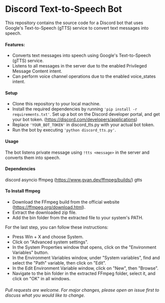 # Discord Text-to-Speech Bot


This repository contains the source code for a Discord bot that uses Google's Text-to-Speech (gTTS) service to convert text messages into speech.

#### Features:
- Converts text messages into speech using Google's Text-to-Speech (gTTS) service.
- Listens to all messages in the server due to the enabled Privileged Message Content intent.
- Can perform voice channel operations due to the enabled voice_states intent.


#### Setup
- Clone this repository to your local machine.
- Install the required dependencies by running `'pip install -r requirements.txt'`.
Set up a bot on the Discord developer portal, and get your bot token. (https://discord.com/developers/applications)
- Replace `'YOUR_BOT_TOKEN'` in discord_tts.py with your actual bot token.
- Run the bot by executing `'python discord_tts.py'`.

#### Usage
The bot listens private message using `!tts <message>` in the server and converts them into speech.

#### Dependencies
discord
asyncio
ffmpeg (https://www.gyan.dev/ffmpeg/builds/)
gtts

#### To Install ffmpeg

- Download the FFmpeg build from the official website (https://ffmpeg.org/download.html).
- Extract the downloaded zip file.
- Add the bin folder from the extracted file to your system's PATH.

For the last step, you can follow these instructions:

- Press Win + X and choose System.
- Click on "Advanced system settings".
- In the System Properties window that opens, click on the "Environment Variables" button.
- In the Environment Variables window, under "System variables", find and select the "Path" variable, then click on "Edit".
- In the Edit Environment Variable window, click on "New", then "Browse".
- Navigate to the bin folder in the extracted FFmpeg folder, select it, and click on "OK" in all windows.

###### Pull requests are welcome. For major changes, please open an issue first to discuss what you would like to change.